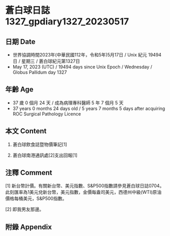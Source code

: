 [_metadata_:encoding]: - "utf-8"
[_metadata_:language]: - "zh-Hant-TW"
[_metadata_:fileformat]: - "markdown"
[_metadata_:MIME_type]: - "text/plain"
[_metadata_:markdown_version]: - "commonmark version 0.30"
[_metadata_:markdown_spec]: - "https://spec.commonmark.org/0.30/"

# 蒼白球日誌1327_gpdiary1327_20230517 #

## 日期 Date ##

* 世界協調時間2023年(中華民國112年，令和5年)5月17日 / Unix 紀元 19494 日 / 星期三 / 蒼白球紀元第1327日
* May 17, 2023 (UTC) / 19494 days since Unix Epoch / Wednesday / Globus Pallidum day 1327

## 年齡 Age ##

* 37 歲 0 個月 24 天 / 成為病理專科醫師 5 年 7 個月 5 天
* 37 years 0 months 24 days old / 5 years 7 months 5 days after acquiring ROC Surgical Pathology Licence

## 本文 Content ##

1. 蒼白球飲食誌暨物價筆記[1]

    
2. 蒼白球南港通訊處[2]支出回報[1]

    

## 注釋 Comment ##

[1] 新台幣計價。有關新台幣、美元指數、S&P500指數請參見蒼白球日誌0704。此刻匯率為1美元兌新台幣，美元指數，金價每盎司美元，西德州中級(WTI)原油價格每桶美元，S&P500指數。


[2] 即我男友那邊。



## 附錄 Appendix ##

